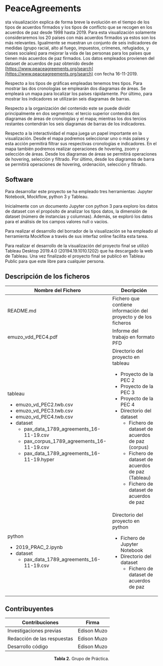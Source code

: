 
# PeaceAgreements

sta visualización explica de forma breve la evolución en el tiempo de los tipos de acuerdos firmados y los tipos de conflicto que se recogen en los acuerdos de paz desde 1998 hasta 2019. Para esta visualización solamente consideraremos los 20 países con más acuerdos firmados ya estos son los más relevantes. Igualmente se muestran un conjunto de seis indicadores de medidas (grupo racial, alto al fuego, impuestos, crímenes, refugiados, y clases sociales) para mejorar la vida de las personas para los países que tienen más acuerdos de paz firmados. Los datos empleados provienen del dataset de acuerdos de paz obtenido desde [https://www.peaceagreements.org/search](https://www.peaceagreements.org/search) con fecha 16-11-2019.

Respecto a los tipos de gráficas empleadas tenemos tres tipos. Para mostrar las dos cronologías se emplearán dos diagramas de áreas. Se empleará un mapa para localizar los países rápidamente. Por último, para mostrar los indicadores se utilizarán seis diagramas de barras.

Respecto a la organización del contenido este se puede dividir principalmente en dos segmentos: el tercio superior contendrá dos diagramas de áreas de cronologías y el mapa; mientras los dos tercios restantes contendrán los seis diagramas de barras de los indicadores.



Respecto a la interactividad el mapa juega un papel importante en la visualización. Desde el mapa podremos seleccionar uno o más países y esta acción permitirá filtrar sus respectivas cronologías e indicadores. En el mapa también podremos realizar operaciones de hovering, zoom y selección de áreas. Desde los diagramas de áreas se permitirá operaciones de hovering, selección y filtrado. Por último, desde los diagramas de barra se permitirá operaciones de hovering, ordenación, selección y filtrado.


## Software

Para desarrollar este proyecto se ha empleado tres herramientas: Jupyter Notebook, Mockflow, python 3 y Tableau.

Inicialmente con un documento Jupyter con python 3 para exploro los datos de dataset con el propósito de
analizar los tipos datos, la dimensión de dataset (número de instancias y columnas). Además, se exploró los datos
para el análisis de los campos valores null o vacíos.

Para realizar el desarrollo del borrador de la visualización se ha empleado al herramienta Mockflow a través de
sus interfaz online facilita esta tarea.

Para realizar el desarrollo de la visualización del proyecto final se utilizó Tableau Desktop 2019.4.0 (20194.19.1010.1202)
que ha descargado la web de Tableau. Una vez finalizado el proyecto final se publicó en Tableau Public para que este libre para cualquier persona.

## Descripción de los ficheros
| Nombre del Fichero | Decripción |
|--------------------|------------|
| README.md	| Fichero que contiene información del proyecto y de los ficheros|
| emuzo_vdd_PEC4.pdf	| Informe del trabajo en formato PFD |
| tableau <ul><li>emuzo_vd_PEC2.twb.csv</il><li>emuzo_vd_PEC3.twb.csv</il><li>emuzo_vd_PEC4.twb.csv</il><li>dataset <ul><li>pax_data_1789_agreements_16-11-19.csv</il><li>pax_corpus_1789_agreements_16-11-19.csv</il><li>pax_data_1789_agreements_16-11-19.hyper</il></ul></il></ul>| Directorio del proyecto en tableau <ul><li>Proyecto de la PEC 2</il><li>Proyecto de la PEC 3</il><li>Proyecto de la PEC 4</il><li>Directorio del dataset<ul><li>Fichero de dataset de acuerdos de paz (corpus)</il><li>Fichero de dataset de acuerdos de paz (Tableau)</il><li>Fichero de dataset de acuerdos de paz</il></ul></il></ul>|
| python <ul><li>2019_PRAC_2.ipynb</il><li>dataset <ul><li>pax_data_1789_agreements_16-11-19.csv</il></ul></il></ul> | Directorio del proyecto en python <ul><li>Fichero de Jupyter Notebook</il><li>Directorio del dataset<ul><li>Fichero de dataset de acuerdos de paz</il></ul></il></ul>|

## Contribuyentes

| Contribuciones              | Firma                      |
|-----------------------------|----------------------------|
| Investigaciones previas     | Edison Muzo                |
| Redacción de las respuestas | Edison Muzo                |
| Desarrollo código           | Edison Muzo                |
<p align="center">
   <b>Tabla 2.</b> Grupo de Práctica.
</p>
